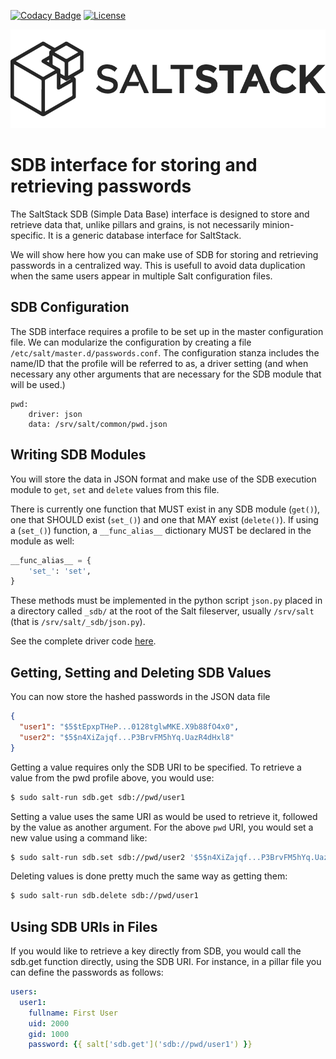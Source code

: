 [![Codacy Badge](https://api.codacy.com/project/badge/Grade/3fc99967c7d34805ba71de2e5b3c8f19)](https://www.codacy.com/app/madrisan/saltstack-sdb-passwd?utm_source=github.com&amp;utm_medium=referral&amp;utm_content=madrisan/saltstack-sdb-passwd&amp;utm_campaign=Badge_Grade)
[![License](https://img.shields.io/badge/License-Apache--2.0-blue.svg)](https://spdx.org/licenses/Apache-2.0.html)

![](images/saltstack_horizontal_dark.png?raw=true)

# SDB interface for storing and retrieving passwords

The SaltStack SDB (Simple Data Base) interface is designed to store and retrieve data that, unlike pillars and grains, is not necessarily minion-specific. It is a generic database interface for SaltStack. 

We will show here how you can make use of SDB for storing and retrieving passwords in a centralized way.
This is usefull to avoid data duplication when the same users appear in multiple Salt configuration files.

## SDB Configuration

The SDB interface requires a profile to be set up in the master configuration file.
We can modularize the configuration by creating a file `/etc/salt/master.d/passwords.conf`.
The configuration stanza includes the name/ID that the profile will be referred to as, a driver setting (and when necessary any other arguments that are necessary for the SDB module that will be used.)

```
pwd:
    driver: json
    data: /srv/salt/common/pwd.json
```

## Writing SDB Modules

You will store the data in JSON format and make use of the SDB execution module to `get`, `set` and `delete` values from this file. 

There is currently one function that MUST exist in any SDB module (`get()`), one that SHOULD exist (`set_()`) and one that MAY exist (`delete()`). If using a (`set_()`) function, a `__func_alias__` dictionary MUST be declared in the module as well:

```python
__func_alias__ = {
    'set_': 'set',
}
```

These methods must be implemented in the python script `json.py` placed in a directory called `_sdb/` at the root of the Salt fileserver, usually `/srv/salt` (that is `/srv/salt/_sdb/json.py`).

See the complete driver code [here](json.py).

## Getting, Setting and Deleting SDB Values

You can now store the hashed passwords in the JSON data file

```json
{
  "user1": "$5$tEpxpTHeP...0128tglwMKE.X9b88fO4x0",
  "user2": "$5$n4XiZajqf...P3BrvFM5hYq.UazR4dHxl8"
}
```

Getting a value requires only the SDB URI to be specified. To retrieve a value from the pwd profile above, you would use:

```bash
$ sudo salt-run sdb.get sdb://pwd/user1
```

Setting a value uses the same URI as would be used to retrieve it, followed by the value as another argument. For the above `pwd` URI, you would set a new value using a command like:

```bash
$ sudo salt-run sdb.set sdb://pwd/user2 '$5$n4XiZajqf...P3BrvFM5hYq.UazR4dHxl8'
```

Deleting values is done pretty much the same way as getting them:

```bash
$ sudo salt-run sdb.delete sdb://pwd/user1
```

## Using SDB URIs in Files

If you would like to retrieve a key directly from SDB, you would call the sdb.get function directly, using the SDB URI. For instance, in a pillar file you can define the passwords as follows:

```yaml
users:
  user1:
    fullname: First User
    uid: 2000
    gid: 1000
    password: {{ salt['sdb.get']('sdb://pwd/user1') }}
```
